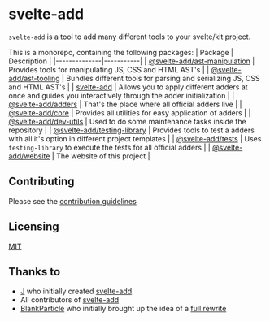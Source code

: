 # svelte-add

`svelte-add` is a tool to add many different tools to your svelte/kit project.

This is a monorepo, containing the following packages:
| Package | Description |
|--------------|-----------|
| [@svelte-add/ast-manipulation](./projects/ast-manipulation/README.md) | Provides tools for manipulating JS, CSS and HTML AST's |
| [@svelte-add/ast-tooling](./projects/ast-tooling/README.md) | Bundles different tools for parsing and serializing JS, CSS and HTML AST's |
| [svelte-add](./projects/cli/README.md) | Allows you to apply different adders at once and guides you interactively through the adder initialization |
| [@svelte-add/adders](./adders/README.md) | That's the place where all official adders live |
| [@svelte-add/core](./projects/core/README.md) | Provides all utilities for easy application of adders |
| [@svelte-add/dev-utils](./projects/dev-utils/README.md) | Used to do some maintenance tasks inside the repository |
| [@svelte-add/testing-library](./projects/testing-library/README.md) | Provides tools to test a adders with all it's option in different project templates |
| [@svelte-add/tests](./projects/tests/README.md) | Uses `testing-library` to execute the tests for all official adders |
| [@svelte-add/website](./projects/website/README.md) | The website of this project |

## Contributing

Please see the [contribution guidelines](./CONTRIBUTING.md)

## Licensing

[MIT](./LICENSE)

## Thanks to

-   [J](https://github.com/babichjacob) who initially created [svelte-add](https://github.com/svelte-add/svelte-add)
-   All contributors of [svelte-add](https://github.com/svelte-add/svelte-add)
-   [BlankParticle](https://github.com/BlankParticle) who initially brought up the idea of a [full rewrite](https://github.com/svelte-add/svelte-add/issues/328)
